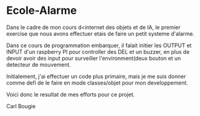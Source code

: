 # Ecole-Alarme

Dans le cadre de mon cours d<internet des objets et de IA, le premier exercise que nous avons effectuer etais de faire un petit systeme d'alarme.

Dans ce cours de programmation embarquer, il falait initier les OUTPUT et INPUT d'un raspberry PI pour controller des DEL et un buzzer, en plus de devoir avoir des input pour surveiller l'environment(deux bouton et un detecteur de mouvement.

Initialement, j'ai effectuer un code plus primaire, mais je me suis donner comme defi de le faire en mode classes/objet pour mon developpement. 

Voici donc le resultat de mes efforts pour ce projet.

Carl Bougie

